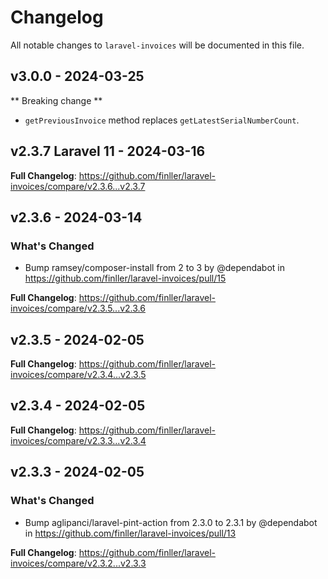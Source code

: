 # Changelog

All notable changes to `laravel-invoices` will be documented in this file.

## v3.0.0 - 2024-03-25

** Breaking change **

- `getPreviousInvoice` method replaces `getLatestSerialNumberCount`.

## v2.3.7 Laravel 11 - 2024-03-16

**Full Changelog**: https://github.com/finller/laravel-invoices/compare/v2.3.6...v2.3.7

## v2.3.6 - 2024-03-14

### What's Changed

* Bump ramsey/composer-install from 2 to 3 by @dependabot in https://github.com/finller/laravel-invoices/pull/15

**Full Changelog**: https://github.com/finller/laravel-invoices/compare/v2.3.5...v2.3.6

## v2.3.5 - 2024-02-05

**Full Changelog**: https://github.com/finller/laravel-invoices/compare/v2.3.4...v2.3.5

## v2.3.4 - 2024-02-05

**Full Changelog**: https://github.com/finller/laravel-invoices/compare/v2.3.3...v2.3.4

## v2.3.3 - 2024-02-05

### What's Changed

* Bump aglipanci/laravel-pint-action from 2.3.0 to 2.3.1 by @dependabot in https://github.com/finller/laravel-invoices/pull/13

**Full Changelog**: https://github.com/finller/laravel-invoices/compare/v2.3.2...v2.3.3
